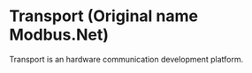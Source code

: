 # Transport (Original name Modbus.Net)
Transport is an hardware communication development platform.
